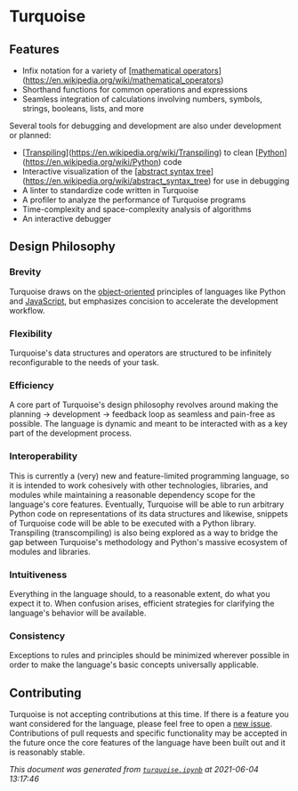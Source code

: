 # Turquoise

## Features

- Infix notation for a variety of [[mathematical operators](https://en.wikipedia.org/wiki/mathematical_operators)](https://en.wikipedia.org/wiki/mathematical_operators)
- Shorthand functions for common operations and expressions
- Seamless integration of calculations involving numbers, symbols, strings, booleans, lists, and more

Several tools for debugging and development are also under development or planned:

- [[Transpiling](https://en.wikipedia.org/wiki/Transpiling)](https://en.wikipedia.org/wiki/Transpiling) to clean [[Python](https://en.wikipedia.org/wiki/Python)](https://en.wikipedia.org/wiki/Python) code
- Interactive visualization of the [[abstract syntax tree](https://en.wikipedia.org/wiki/abstract_syntax_tree)](https://en.wikipedia.org/wiki/abstract_syntax_tree) for use in debugging
- A linter to standardize code written in Turquoise
- A profiler to analyze the performance of Turquoise programs
- Time-complexity and space-complexity analysis of algorithms
- An interactive debugger

## Design Philosophy

### Brevity
Turquoise draws on the [object-oriented](https://en.wikipedia.org/wiki/object-oriented) principles of languages like Python and [JavaScript](https://en.wikipedia.org/wiki/JavaScript), but emphasizes concision to accelerate the development workflow.

### Flexibility
Turquoise's data structures and operators are structured to be infinitely reconfigurable to the needs of your task.

### Efficiency
A core part of Turquoise's design philosophy revolves around making the planning -> development -> feedback loop as seamless and pain-free as possible. The language is dynamic and meant to be interacted with as a key part of the development process.

### Interoperability
This is currently a (very) new and feature-limited programming language, so it is intended to work cohesively with other technologies, libraries, and modules while maintaining a reasonable dependency scope for the language's core features. Eventually, Turquoise will be able to run arbitrary Python code on representations of its data structures and likewise, snippets of Turquoise code will be able to be executed with a Python library. Transpiling (transcompiling) is also being explored as a way to bridge the gap between Turquoise's methodology and Python's massive ecosystem of modules and libraries.

### Intuitiveness
Everything in the language should, to a reasonable extent, do what you expect it to. When confusion arises, efficient strategies for clarifying the language's behavior will be available.

### Consistency
Exceptions to rules and principles should be minimized wherever possible in order to make the language's basic concepts universally applicable.

## Contributing

Turquoise is not accepting contributions at this time. If there is a feature you want considered for the language, please feel free to open a [new issue](https://github.com/generic-github-user/turquoise/issues/new/choose). Contributions of pull requests and specific functionality may be accepted in the future once the core features of the language have been built out and it is reasonably stable.

*This document was generated from [`turquoise.ipynb`](https://nbviewer.jupyter.org/github/generic-github-user/turquoise/blob/master/turquoise.ipynb) at 2021-06-04 13:17:46*